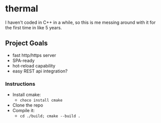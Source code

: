 # thermal
I haven't coded in C++ in a while, so this is me messing around with it for the first time in like 5 years. 

## Project Goals
- fast http/https server
- SPA-ready
- hot-reload capability 
- easy REST api integration?

### Instructions
- Install cmake:
    - `choco install cmake`
- Clone the repo
- Compile it:
    - `cd ./build; cmake --build .`
